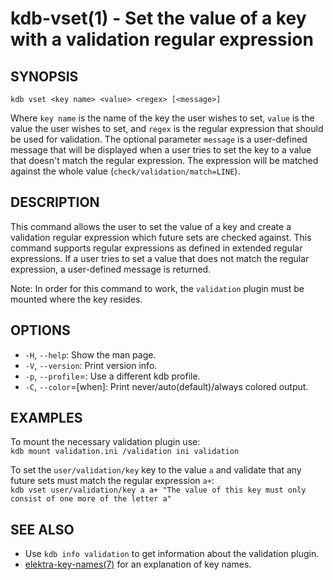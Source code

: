 kdb-vset(1) - Set the value of a key with a validation regular expression
=========================================================================

## SYNOPSIS

`kdb vset <key name> <value> <regex> [<message>]`

Where `key name` is the name of the key the user wishes to set, `value` is the value the user wishes to set, and `regex` is the regular expression that should be used for validation.
The optional parameter `message` is a user-defined message that will be displayed when a user tries to set the key to a value that doesn't match the regular expression.
The expression will be matched against the whole value (`check/validation/match=LINE`).


## DESCRIPTION

This command allows the user to set the value of a key and create a validation regular expression which future sets are checked against.
This command supports regular expressions as defined in extended regular expressions.
If a user tries to set a value that does not match the regular expression, a user-defined message is returned.

Note: In order for this command to work, the `validation` plugin must be mounted where the key resides.

## OPTIONS

- `-H`, `--help`:
  Show the man page.
- `-V`, `--version`:
  Print version info.
- `-p`, `--profile`=<profile>:
  Use a different kdb profile.
- `-C`, `--color`=[when]:
  Print never/auto(default)/always colored output.


## EXAMPLES

To mount the necessary validation plugin use:  
`kdb mount validation.ini /validation ini validation`

To set the `user/validation/key` key to the value `a` and validate that any future sets must match the regular expression `a+`:  
`kdb vset user/validation/key a a+ "The value of this key must only consist of one more of the letter a"`

## SEE ALSO

- Use `kdb info validation` to get information about the validation plugin.
- [elektra-key-names(7)](elektra-key-names.md) for an explanation of key names.
